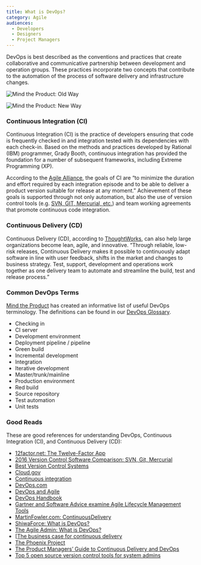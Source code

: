 ```yaml
---
title: What is DevOps?
category: Agile
audiences:
  - Developers
  - Designers
  - Project Managers
---
```


DevOps is best described as the conventions and practices that create collaborative and communicative partnership between development and operation groups. These practices incorporate two concepts that contribute to the automation of the process of software delivery and infrastructure changes.

<img src="{{ site.baseurl }}/img/guides/Mind_the_Product_old_way.png"
  alt="Mind the Product: Old Way"
  class="guide-image guide-image-half">

<img src="{{ site.baseurl }}/img/guides/Mind_the_Product_new_way.png"
  alt="Mind the Product: New Way"
  class="guide-image guide-image-half">

### Continuous Integration (CI)
Continuous Integration (CI) is the practice of developers ensuring that code is frequently checked in and integration tested with its dependencies with each check-in. Based on the methods and practices developed by Rational (IBM) programmer, Grady Booth, continuous integration has provided the foundation for a number of subsequent frameworks, including Extreme Programming (XP).

According to the [Agile Alliance](https://www.agilealliance.org/glossary/continuous-integration/), the goals of CI are “to minimize the duration and effort required by each integration episode and to be able to deliver a product version suitable for release at any moment.” Achievement of these goals is supported through not only automation, but also the use of version control tools (e.g. [SVN, GIT, Mercurial, etc.](https://biz30.timedoctor.com/git-mecurial-and-cvs-comparison-of-svn-software/)) and team working agreements that promote continuous code integration.

### Continuous Delivery (CD)
Continuous Delivery (CD), according to [ThoughtWorks](https://www.thoughtworks.com/continuous-delivery), can also help large organizations become lean, agile, and innovative. “Through reliable, low-risk releases, Continuous Delivery makes it possible to continuously adapt software in line with user feedback, shifts in the market and changes to business strategy. Test, support, development and operations work together as one delivery team to automate and streamline the build, test and release process.”

### Common DevOps Terms
[Mind the Product](http://www.mindtheproduct.com/2016/02/what-the-hell-are-ci-cd-and-devops-a-cheatsheet-for-the-rest-of-us/) has created an informative list of useful DevOps terminology. The definitions can be found in our [DevOps Glossary](https://federalist.18f.gov/preview/GSA/cto-website/dev/guides/devops_glossary/).
* Checking in
* CI server
* Development environment
* Deployment pipeline / pipeline
* Green build
* Incremental development
* Integration
* Iterative development
* Master/trunk/mainline
* Production environment
* Red build
* Source repository
* Test automation
* Unit tests

### Good Reads 
These are good references for understanding DevOps, Continuous Integration (CI), and Continuous Delivery (CD):
* [12factor.net: The Twelve-Factor App](https://12factor.net/)
* [2016 Version Control Software Comparison: SVN, Git, Mercurial](https://biz30.timedoctor.com/git-mecurial-and-cvs-comparison-of-svn-software/)
* [Best Version Control Systems](https://www.g2crowd.com/categories/version-control-systems)
* [Cloud.gov](https://cloud.gov/)
* [Continuous integration](https://en.wikipedia.org/wiki/Continuous_integration)
* [DevOps.com](https://devops.com/)
* [DevOps and Agile](https://www.scrumalliance.org/community/articles/2014/april/devops-and-agile)
* [DevOps Handbook](https://www.amazon.com/DevOps-Handbook-World-Class-Reliability-Organizations/dp/1942788002)
* [Gartner and Software Advice examine Agile Lifecycle Management Tools](https://www.infoq.com/news/2015/02/agile-management-tools)
* [MartinFowler.com: ContinuousDelivery](https://martinfowler.com/bliki/ContinuousDelivery.html)
* [ShiwaForce: What is DevOps?](https://www.shiwaforce.com/mi-az-devops/)
* [The Agile Admin: What is DevOps?](https://theagileadmin.com/what-is-devops/)
* [[The business case for continuous delivery](https://www.atlassian.com/continuous-delivery/business-case-for-continuous-delivery)
* [The Phoenix Project](https://www.amazon.com/Phoenix-Project-DevOps-Helping-Business/dp/0988262592)
* [The Product Managers’ Guide to Continuous Delivery and DevOps](http://www.mindtheproduct.com/2016/02/what-the-hell-are-ci-cd-and-devops-a-cheatsheet-for-the-rest-of-us/)
* [Top 5 open source version control tools for system admins](https://www.getfilecloud.com/blog/2015/02/top-5-open-source-version-control-tools-for-system-admins/#.WHVSSVMrLIU)
